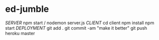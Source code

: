 # ed-jumble
*SERVER*
  npm start / nodemon server.js
*CLIENT*
  cd client
  npm install
  npm start
*DEPLOYMENT*
git add .
git commit -am "make it better"
git push heroku master
